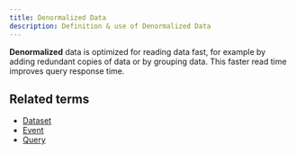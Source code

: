 ```yaml
---
title: Denormalized Data 
description: Definition & use of Denormalized Data 
---
```

**Denormalized** data is optimized for reading data fast, for example by adding redundant copies of data or by grouping data. This faster read time improves query response time.

## Related terms

- [Dataset](../dataset-table)
- [Event](../event)
- [Query](../query)